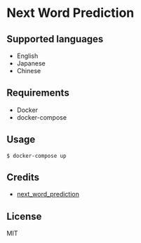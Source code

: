 # Next Word Prediction

## Supported languages

- English
- Japanese
- Chinese

## Requirements

- Docker
- docker-compose

## Usage

```
$ docker-compose up
```

## Credits

- [next_word_prediction](https://github.com/renatoviolin/next_word_prediction)

## License

MIT
